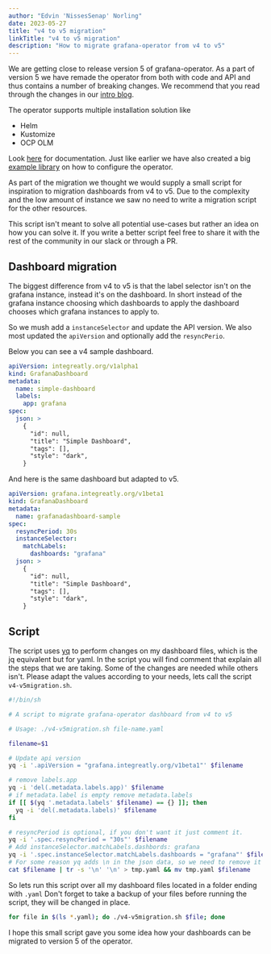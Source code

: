 ```yaml
---
author: "Edvin 'NissesSenap' Norling"
date: 2023-05-27
title: "v4 to v5 migration"
linkTitle: "v4 to v5 migration"
description: "How to migrate grafana-operator from v4 to v5"
---
```


We are getting close to release version 5 of grafana-operator.
As a part of version 5 we have remade the operator from both with code and API and thus contains a number of breaking changes.
We recommend that you read through the changes in our [intro blog](v5-intro.md).

The operator supports multiple installation solution like

- Helm
- Kustomize
- OCP OLM

Look [here](https://grafana-operator.github.io/grafana-operator/docs/) for documentation.
Just like earlier we have also created a big [example library](https://grafana-operator.github.io/grafana-operator/) on how to configure the operator.

As part of the migration we thought we would supply a small script for inspiration to migration dashboards from v4 to v5.
Due to the complexity and the low amount of instance we saw no need to write a migration script for the other resources.

This script isn't meant to solve all potential use-cases but rather an idea on how you can solve it.
If you write a better script feel free to share it with the rest of the community in our slack or through a PR.

## Dashboard migration

The biggest difference from v4 to v5 is that the label selector isn't on the grafana instance, instead it's on the dashboard.
In short instead of the grafana instance choosing which dashboards to apply the dashboard chooses which grafana instances to apply to.

So we mush add a `instanceSelector` and update the API version. We also most updated the `apiVersion` and optionally add the `resyncPerio`.

Below you can see a v4 sample dashboard.

```yaml
apiVersion: integreatly.org/v1alpha1
kind: GrafanaDashboard
metadata:
  name: simple-dashboard
  labels:
    app: grafana
spec:
  json: >
    {
      "id": null,
      "title": "Simple Dashboard",
      "tags": [],
      "style": "dark",
    }
```

And here is the same dashboard but adapted to v5.

```yaml
apiVersion: grafana.integreatly.org/v1beta1
kind: GrafanaDashboard
metadata:
  name: grafanadashboard-sample
spec:
  resyncPeriod: 30s
  instanceSelector:
    matchLabels:
      dashboards: "grafana"
  json: >
    {
      "id": null,
      "title": "Simple Dashboard",
      "tags": [],
      "style": "dark",
    }
```

## Script

The script uses [yq](https://github.com/mikefarah/yq) to perform changes on my dashboard files, which is the jq equivalent but for yaml.
In the script you will find comment that explain all the steps that we are taking.
Some of the changes are needed while others isn't.
Please adapt the values according to your needs, lets call the script `v4-v5migration.sh`.

```sh
#!/bin/sh

# A script to migrate grafana-operator dashboard from v4 to v5

# Usage: ./v4-v5migration.sh file-name.yaml

filename=$1

# Update api version
yq -i '.apiVersion = "grafana.integreatly.org/v1beta1"' $filename

# remove labels.app
yq -i 'del(.metadata.labels.app)' $filename
# if metadata.label is empty remove metadata.labels
if [[ $(yq '.metadata.labels' $filename) == {} ]]; then
  yq -i 'del(.metadata.labels)' $filename
fi

# resyncPeriod is optional, if you don't want it just comment it.
yq -i '.spec.resyncPeriod = "30s"' $filename
# Add instanceSelector.matchLabels.dashbords: grafana
yq -i '.spec.instanceSelector.matchLabels.dashboards = "grafana"' $filename
# For some reason yq adds \n in the json data, so we need to remove it
cat $filename | tr -s '\n' '\n' > tmp.yaml && mv tmp.yaml $filename
```

So lets run this script over all my dashboard files located in a folder ending with `.yaml`
Don't forget to take a backup of your files before running the script, they will be changed in place.

```bash
for file in $(ls *.yaml); do ./v4-v5migration.sh $file; done
```

I hope this small script gave you some idea how your dashboards can be migrated to version 5 of the operator.
